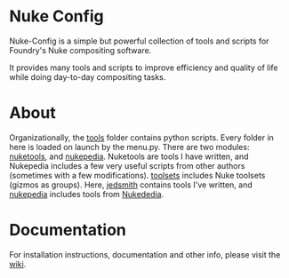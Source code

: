 # Nuke Config
Nuke-Config is a simple but powerful collection of tools and scripts for Foundry's Nuke compositing software. 

It provides many tools and scripts to improve efficiency and quality of life while doing day-to-day compositing tasks. 

# About
Organizationally, the [tools](/tools) folder contains python scripts. Every folder in here is loaded on launch by the menu.py. There are two modules: [nuketools](/tools/python/nuketools), and [nukepedia](/tools/python/nukepedia). Nuketools are tools I have written, and Nukepedia includes a few very useful scripts from other authors (sometimes with a few modifications). [toolsets](/ToolSets) includes Nuke toolsets (gizmos as groups). Here, [jedsmith](/ToolSets/jedsmith) contains tools I've written, and [nukepedia](/ToolSets/nukepedia) includes tools from [Nukededia](http://www.nukepedia.com).

# Documentation
For installation instructions, documentation and other info, please visit the [wiki](wiki).
